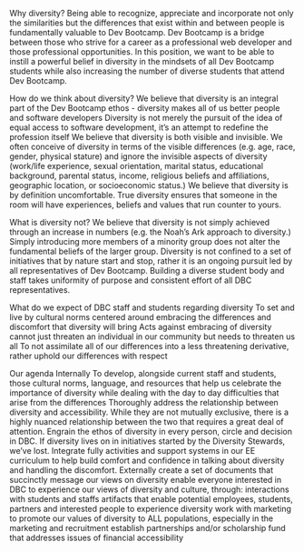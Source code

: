 Why diversity?
Being able to recognize, appreciate and incorporate not only the similarities but the differences that exist within and between people is fundamentally valuable to Dev Bootcamp. 
Dev Bootcamp is a bridge between those who strive for a career as a professional web developer and those professional opportunities. In this position, we want to be able to instill a powerful belief in diversity in the mindsets of all Dev Bootcamp students while also increasing the number of diverse students that attend Dev Bootcamp. 

How do we think about diversity?
We believe that diversity is an integral part of the Dev Bootcamp ethos - diversity makes all of us better people and software developers
Diversity is not merely the pursuit of the idea of equal access to software development, it’s an attempt to redefine the profession itself
We believe that diversity is both visible and invisible. We often conceive of diversity in terms of the visible differences (e.g. age, race, gender, physical stature) and ignore the invisible aspects of diversity (work/life experience, sexual orientation, marital status, educational background, parental status, income, religious beliefs and affiliations, geographic location, or socioeconomic status.)
We believe that diversity is by definition uncomfortable. True diversity ensures that someone in the room will have experiences, beliefs and values that run counter to yours. 

What is diversity not?
We believe that diversity is not simply achieved through an increase in numbers (e.g. the Noah’s Ark approach to diversity.) Simply introducing more members of a minority group does not alter the fundamental beliefs of the larger group. 
Diversity is not confined to a set of initiatives that by nature start and stop, rather it is an ongoing pursuit led by all representatives of Dev Bootcamp. Building a diverse student body and staff takes uniformity of purpose and consistent effort of all DBC representatives.

What do we expect of DBC staff and students regarding diversity
To set and live by cultural norms centered around embracing the differences and discomfort that diversity will bring
Acts against embracing of diversity cannot just threaten an individual in our community but needs to threaten us all
To not assimilate all of our differences into a less threatening derivative, rather uphold our differences with respect

Our agenda
Internally
To develop, alongside current staff and students, those cultural norms, language, and resources that help us celebrate the importance of diversity while dealing with the day to day difficulties that arise from the differences
Thoroughly address the relationship between diversity and accessibility. While they are not mutually exclusive, there is a highly nuanced relationship between the two that requires a great deal of attention. 
Engrain the ethos of diversity in every person, circle and decision in DBC. If diversity lives on in initiatives started by the Diversity Stewards, we’ve lost. 
Integrate fully activities and support systems in our EE curriculum to help build comfort and confidence in talking about diversity and handling the discomfort. 
Externally
create a set of documents that succinctly message our views on diversity
enable everyone interested in DBC to experience our views of diversity and culture, through:
interactions with students and staffs 
artifacts that enable potential employees, students, partners and interested people to experience diversity
work with marketing to promote our values of diversity to ALL populations, especially in the marketing and recruitment 
establish partnerships and/or scholarship fund that addresses issues of financial accessibility




